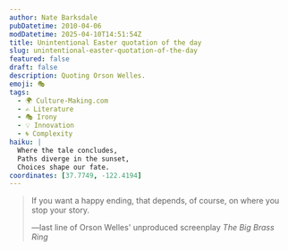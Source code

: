 ```yaml
---
author: Nate Barksdale
pubDatetime: 2010-04-06
modDatetime: 2025-04-10T14:51:54Z
title: Unintentional Easter quotation of the day
slug: unintentional-easter-quotation-of-the-day
featured: false
draft: false
description: Quoting Orson Welles.
emoji: 🎭
tags:
  - 🌍 Culture-Making.com
  - ✍️ Literature
  - 🎭 Irony
  - 💡 Innovation
  - 🌀 Complexity
haiku: |
  Where the tale concludes,  
  Paths diverge in the sunset,  
  Choices shape our fate.
coordinates: [37.7749, -122.4194]
---
```


> If you want a happy ending, that depends, of course, on where you stop your story.
>
> —last line of Orson Welles' unproduced screenplay _The Big Brass Ring_
